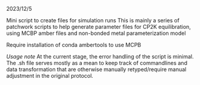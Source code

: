 2023/12/5

Mini script to create files for simulation runs
This is mainly a series of patchwork scripts to help generate
parameter files for CP2K equilibration, using MCBP amber files
and non-bonded metal parameterization model

Require installation of conda ambertools to use MCPB 

*Usage note* 
At the current stage, the error handling of the script is minimal. 
The .sh file serves mostly as a mean to keep track of commandlines 
and data transformation that are otherwise manually retyped/require manual
adjustment in the original protocol. 
